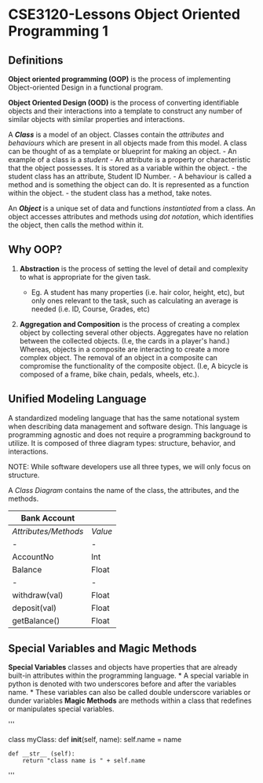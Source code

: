 # CSE3120-Lessons Object Oriented Programming 1

## Definitions

__Object oriented programming (OOP)__ is the process of implementing Object-oriented Design in a functional program.

__Object Oriented Design (OOD)__ is the process of converting identifiable objects and their interactions into a template to construct any number of similar objects with similar properties and interactions.

A ___Class___ is a model of an object. Classes contain the _attributes_ and _behaviours_ which are present in all objects made from this model. A class can be thought of as a template or blueprint for making an object.
    - An example of a class is a _student_
    - An attribute is a property or characteristic that the object possesses. It is stored as a variable within the object.
        - the student class has an attribute, Student ID Number.
    - A behaviour is called a method and is something the object can do. It is represented as a function within the object.
        - the student class has a method, take notes.
        
An ___Object___ is a unique set of data and functions _instantiated_ from a class. An object accesses attributes and methods using _dot notation_, which identifies the object, then calls the method within it.

## Why OOP?
1. __Abstraction__ is the process of setting the level of detail and complexity to what is appropriate for the given task.
    - Eg. A student has many properties (i.e. hair color, height, etc), but only ones relevant to the task, such as calculating an average is needed (i.e. ID, Course, Grades, etc)

2. __Aggregation and Composition__ is the process of creating a complex object by collecting several other objects. Aggregates have no relation between the collected objects. (I.e, the cards in a player's hand.) Whereas, objects in a composite are interacting to create a more complex object. The removal of an object in a composite can compromise the functionality of the composite object. (I.e, A bicycle is composed of a frame, bike chain, pedals, wheels, etc.).
## Unified Modeling Language
A standardized modeling language that has the same notational system when describing data management and software design. This language is programming agnostic and does not require a programming background to utilize. It is composed of three diagram types: structure, behavior, and interactions.

NOTE: While software developers use all three types, we will only focus on structure.

A _Class Diagram_ contains the name of the class, the attributes, and the methods.

| Bank Account | |
| --- | --- |
| _Attributes/Methods_ | _Value_ |
| - | - |
| AccountNo | Int |
| Balance | Float |
| - | - |
| withdraw(val) | Float |
| deposit(val) | Float |
| getBalance() | Float |

## Special Variables and Magic Methods
__Special Variables__ classes and objects have properties that are already built-in attributes within the programming language.
    * A special variable in python is denoted with two underscores before and after the variables name.
    * These variables can also be called double underscore variables or dunder variables
__Magic Methods__ are methods within a class that redefines or manipulates special variables.

'''

class myClass:
    def __init__(self, name):
        self.name = name
        
    def __str__ (self):
        return "class name is " + self.name
'''